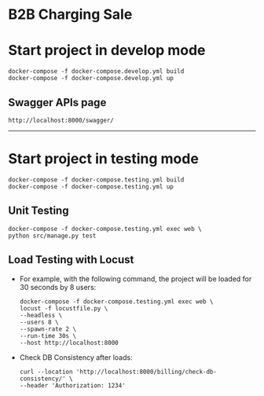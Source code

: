 # B2B Charging Sale  

# Start project in develop mode
```
docker-compose -f docker-compose.develop.yml build
docker-compose -f docker-compose.develop.yml up
```

## Swagger APIs page
```
http://localhost:8000/swagger/
```

---

# Start project in testing mode

```
docker-compose -f docker-compose.testing.yml build
docker-compose -f docker-compose.testing.yml up
```

## Unit Testing
```
docker-compose -f docker-compose.testing.yml exec web \
python src/manage.py test
```

## Load Testing with Locust

* For example, with the following command, the project will be loaded for 30 seconds by 8 users:

  ```
  docker-compose -f docker-compose.testing.yml exec web \
  locust -f locustfile.py \
  --headless \
  --users 8 \
  --spawn-rate 2 \
  --run-time 30s \
  --host http://localhost:8000
  ```

* Check DB Consistency after loads:
  ```
  curl --location 'http://localhost:8000/billing/check-db-consistency/' \
  --header 'Authorization: 1234'
  ```

